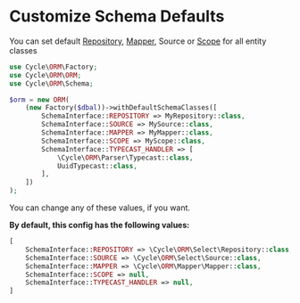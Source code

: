 # Customize Schema Defaults

You can set default [Repository](/docs/en/basic/repository.md), [Mapper](/docs/en/mapper/about.md), Source
or [Scope](/docs/en/advanced/scope.md) for all entity classes

```php
use Cycle\ORM\Factory;
use Cycle\ORM\ORM;
use Cycle\ORM\Schema;

$orm = new ORM(
    (new Factory($dbal))->withDefaultSchemaClasses([
        SchemaInterface::REPOSITORY => MyRepository::class,
        SchemaInterface::SOURCE => MySource::class,
        SchemaInterface::MAPPER => MyMapper::class,
        SchemaInterface::SCOPE => MyScope::class,
        SchemaInterface::TYPECAST_HANDLER => [
            \Cycle\ORM\Parser\Typecast::class,
            UuidTypecast::class,
        ],
    ])
);
```

You can change any of these values, if you want.

**By default, this config has the following values:**

```php
[
    SchemaInterface::REPOSITORY => \Cycle\ORM\Select\Repository::class,
    SchemaInterface::SOURCE => \Cycle\ORM\Select\Source::class,
    SchemaInterface::MAPPER => \Cycle\ORM\Mapper\Mapper::class,
    SchemaInterface::SCOPE => null,
    SchemaInterface::TYPECAST_HANDLER => null,
]
```
